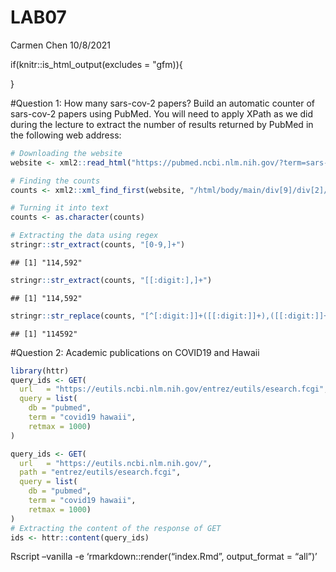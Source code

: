 LAB07
================
Carmen Chen
10/8/2021

if(knitr::is\_html\_output(excludes = "gfm)){

}

\#Question 1: How many sars-cov-2 papers? Build an automatic counter of
sars-cov-2 papers using PubMed. You will need to apply XPath as we did
during the lecture to extract the number of results returned by PubMed
in the following web address:

``` r
# Downloading the website
website <- xml2::read_html("https://pubmed.ncbi.nlm.nih.gov/?term=sars-cov-2")

# Finding the counts
counts <- xml2::xml_find_first(website, "/html/body/main/div[9]/div[2]/section[1]/div[2]/div[1]/span") #inspect -> copy full x path

# Turning it into text
counts <- as.character(counts)

# Extracting the data using regex
stringr::str_extract(counts, "[0-9,]+")
```

    ## [1] "114,592"

``` r
stringr::str_extract(counts, "[[:digit:],]+")
```

    ## [1] "114,592"

``` r
stringr::str_replace(counts, "[^[:digit:]]+([[:digit:]]+),([[:digit:]]+)[^[:digit:]]+", "\\1\\2")
```

    ## [1] "114592"

\#Question 2: Academic publications on COVID19 and Hawaii

``` r
library(httr)
query_ids <- GET(
  url   = "https://eutils.ncbi.nlm.nih.gov/entrez/eutils/esearch.fcgi",
  query = list(
    db = "pubmed",
    term = "covid19 hawaii",
    retmax = 1000)
)

query_ids <- GET(
  url   = "https://eutils.ncbi.nlm.nih.gov/",
  path = "entrez/eutils/esearch.fcgi",
  query = list(
    db = "pubmed",
    term = "covid19 hawaii",
    retmax = 1000)
)
# Extracting the content of the response of GET
ids <- httr::content(query_ids)
```

Rscript –vanilla -e ‘rmarkdown::render(“index.Rmd”, output\_format =
“all”)’

